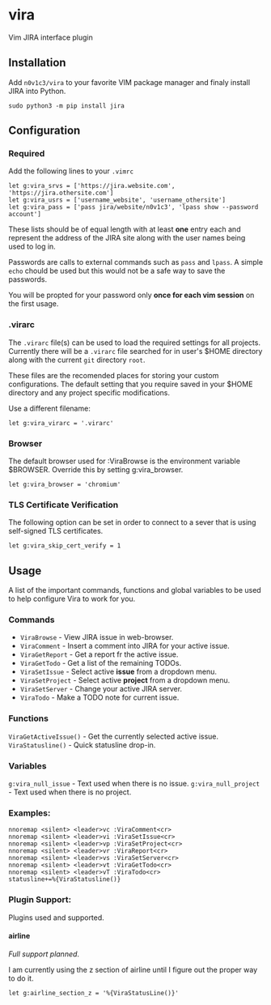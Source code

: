 # vira

Vim JIRA interface plugin

## Installation

Add `n0v1c3/vira` to your favorite VIM package manager and finaly
install JIRA into Python.

```
sudo python3 -m pip install jira
```

## Configuration

### Required

Add the following lines to your `.vimrc`

```
let g:vira_srvs = ['https://jira.website.com', 'https://jira.othersite.com']
let g:vira_usrs = ['username_website', 'username_othersite']
let g:vira_pass = ['pass jira/website/n0v1c3', 'lpass show --password account']
```

These lists should be of equal length with at least **one** entry each
and represent the address of the JIRA site along with the user
names being used to log in.

Passwords are calls to external commands such as `pass` and `lpass`. A simple
`echo` chould be used but this would not be a safe way to save the passwords.

You will be propted for your password only **once for each vim session**
on the first usage.

### .virarc

The `.virarc` file(s) can be used to load the required settings for all
projects. Currently there will be a `.virarc` file searched for in user's
\$HOME directory along with the current `git` directory `root`.

These files are the recomended places for storing your custom
configurations. The default setting that you require saved in your
\$HOME directory and any project specific modifications.

Use a different filename:

```
let g:vira_virarc = '.virarc'
```

### Browser

The default browser used for :ViraBrowse is the environment variable \$BROWSER. Override this by setting g:vira_browser.

```
let g:vira_browser = 'chromium'
```

### TLS Certificate Verification

The following option can be set in order to connect to a sever that is using self-signed TLS certificates.

```
let g:vira_skip_cert_verify = 1
```

## Usage

A list of the important commands, functions and global variables
to be used to help configure Vira to work for you.

### Commands

- `ViraBrowse` - View JIRA issue in web-browser.
- `ViraComment` - Insert a comment into JIRA for your active issue.
- `ViraGetReport` - Get a report fr the active issue.
- `ViraGetTodo` - Get a list of the remaining TODOs.
- `ViraSetIssue` - Select active **issue** from a dropdown menu.
- `ViraSetProject` - Select active **project** from a dropdown menu.
- `ViraSetServer` - Change your active JIRA server.
- `ViraTodo` - Make a TODO note for current issue.

### Functions

`ViraGetActiveIssue()` - Get the currently selected active issue.
`ViraStatusline()` - Quick statusline drop-in.

### Variables

`g:vira_null_issue` - Text used when there is no issue.
`g:vira_null_project` - Text used when there is no project.

### Examples:

```
nnoremap <silent> <leader>vc :ViraComment<cr>
nnoremap <silent> <leader>vi :ViraSetIssue<cr>
nnoremap <silent> <leader>vp :ViraSetProject<cr>
nnoremap <silent> <leader>vr :ViraReport<cr>
nnoremap <silent> <leader>vs :ViraSetServer<cr>
nnoremap <silent> <leader>vt :ViraGetTodo<cr>
nnoremap <silent> <leader>vT :ViraTodo<cr>
statusline+=%{ViraStatusline()}
```

### Plugin Support:

Plugins used and supported.

#### airline

_Full support planned_.

I am currently using the z section of airline until I figure
out the proper way to do it.

```
let g:airline_section_z = '%{ViraStatusLine()}'
```
